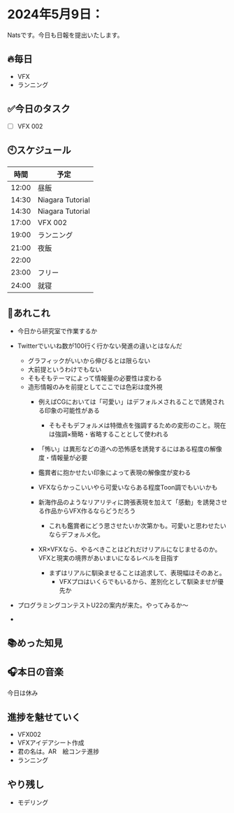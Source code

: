 

# 2024年5月9日：
Natsです。今日も日報を提出いたします。<br>

## 🔥毎日
- VFX 
- ランニング

## ✅今日のタスク
- [ ] VFX 002

## 🕙スケジュール
| 時間 |  予定 |
| ---- | ---- |
|  12:00 |昼飯|
|  14:30 |Niagara Tutorial|
|  14:30 |Niagara Tutorial|
|  17:00 |VFX 002|
|  19:00 |ランニング|
|  21:00 |夜飯|
|  22:00 ||
|  23:00 |フリー|
|  24:00 |就寝|


## 📌あれこれ
- 今日から研究室で作業するか

- Twitterでいいね数が100行く行かない発進の違いとはなんだ
  - グラフィックがいいから伸びるとは限らない
  - 大前提というわけでもない
  - そもそもテーマによって情報量の必要性は変わる
  - 造形情報のみを前提としてここでは色彩は度外視
    - 例えばCGにおいては「可愛い」はデフォルメされることで誘発される印象の可能性がある
      - そもそもデフォルメは特徴点を強調するための変形のこと。現在は強調×簡略・省略することとして使われる
    - 「怖い」は異形などの道への恐怖感を誘発するにはある程度の解像度・情報量が必要
   
    - 鑑賞者に抱かせたい印象によって表現の解像度が変わる
    - VFXならかっこいいやら可愛いならある程度Toon調でもいいかも

    - 新海作品のようなリアリティに誇張表現を加えて「感動」を誘発させる作品からVFX作るならどうだろう
      - これも鑑賞者にどう思させたいか次第かも。可愛いと思わせたいならデフォルメ化。
    - XR×VFXなら、やるべきことはどれだけリアルになじませるのか。VFXと現実の境界があいまいになるレベルを目指す
      - まずはリアルに馴染ませることは追求して、表現幅はそのあと。
        - VFXプロはいくらでもいるから、差別化として馴染ませが優先か

- プログラミングコンテストU22の案内が来た。やってみるか～

- 

## 📚めった知見


## 🎧本日の音楽
今日は休み
## 進捗を魅せていく
- VFX002
- VFXアイデアシート作成
- 君の名は。AR　絵コンテ進捗
- ランニング

## やり残し
- モデリング
